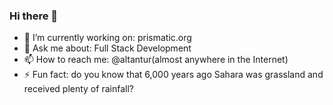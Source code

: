 ### Hi there 👋
- 🔭 I’m currently working on: prismatic.org
- 💬 Ask me about: Full Stack Development
- 📫 How to reach me: @altantur(almost anywhere in the Internet)
- ⚡ Fun fact: do you know that 6,000 years ago Sahara was grassland and received plenty of rainfall? 
